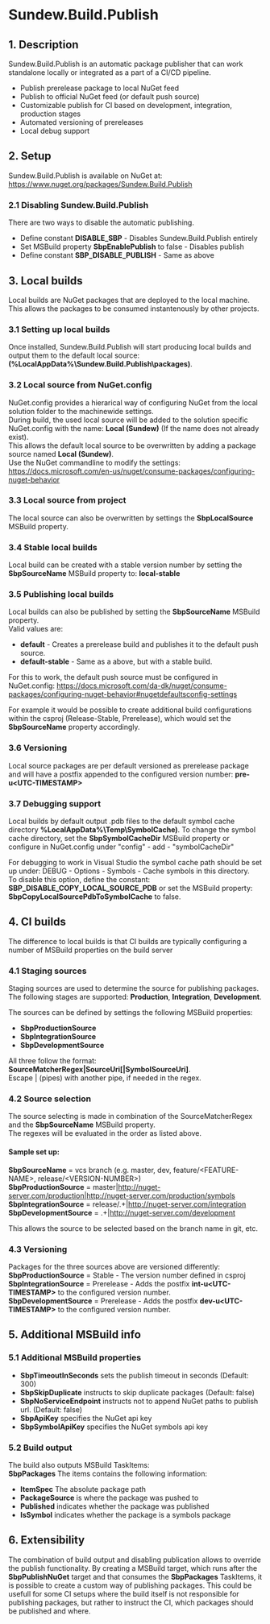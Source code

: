# Sundew.Build.Publish

## **1. Description**
Sundew.Build.Publish is an automatic package publisher that can work standalone locally or integrated as a part of a CI/CD pipeline.
- Publish prerelease package to local NuGet feed
- Publish to official NuGet feed (or default push source)
- Customizable publish for CI based on development, integration, production stages
- Automated versioning of prereleases
- Local debug support

## **2. Setup**
Sundew.Build.Publish is available on NuGet at: https://www.nuget.org/packages/Sundew.Build.Publish

### **2.1 Disabling Sundew.Build.Publish**
There are two ways to disable the automatic publishing.
- Define constant **DISABLE_SBP** - Disables Sundew.Build.Publish entirely
- Set MSBuild property **SbpEnablePublish** to false - Disables publish
- Define constant **SBP_DISABLE_PUBLISH** - Same as above

## **3. Local builds**
Local builds are NuGet packages that are deployed to the local machine. This allows the packages to be consumed instantenously by other projects.

### **3.1 Setting up local builds**
Once installed, Sundew.Build.Publish will start producing local builds and output them to the default local source: **(%LocalAppData%\Sundew.Build.Publish\packages)**.

### **3.2 Local source from NuGet.config**
NuGet.config provides a hierarical way of configuring NuGet from the local solution folder to the machinewide settings.<br>
During build, the used local source will be added to the solution specific NuGet.config with the name: **Local (Sundew)** (If the name does not already exist).<br>
This allows the default local source to be overwritten by adding a package source named **Local (Sundew)**.<br/>
Use the NuGet commandline to modify the settings: https://docs.microsoft.com/en-us/nuget/consume-packages/configuring-nuget-behavior

### **3.3 Local source from project**
The local source can also be overwritten by settings the **SbpLocalSource** MSBuild property.

### **3.4 Stable local builds**
Local build can be created with a stable version number by setting the  **SbpSourceName** MSBuild property to: **local-stable**

### **3.5 Publishing local builds**
Local builds can also be published by setting the **SbpSourceName** MSBuild property.<br/>
Valid values are:
- **default** - Creates a prerelease build and publishes it to the default push source.
- **default-stable** - Same as a above, but with a stable build.

For this to work, the default push source must be configured in NuGet.config: https://docs.microsoft.com/da-dk/nuget/consume-packages/configuring-nuget-behavior#nugetdefaultsconfig-settings

For example it would be possible to create additional build configurations within the csproj (Release-Stable, Prerelease), which would set the **SbpSourceName** property accordingly.

### **3.6 Versioning**
Local source packages are per default versioned as prerelease package and will have a postfix appended to the configured version number: **pre-u&lt;UTC-TIMESTAMP&gt;**

### **3.7 Debugging support**
Local builds by default output .pdb files to the default symbol cache directory **%LocalAppData%\Temp\SymbolCache)**.
To change the symbol cache directory, set the **SbpSymbolCacheDir** MSBuild property or configure in NuGet.config under "config" - add - "symbolCacheDir"

For debugging to work in Visual Studio the symbol cache path should be set up under: DEBUG - Options - Symbols - Cache symbols in this directory.<br/>
To disable this option, define the constant: **SBP_DISABLE_COPY_LOCAL_SOURCE_PDB** or set the MSBuild property: **SbpCopyLocalSourcePdbToSymbolCache** to false.

## **4. CI builds**
The difference to local builds is that CI builds are typically configuring a number of MSBuild properties on the build server

### **4.1 Staging sources**
Staging sources are used to determine the source for publishing packages.<br>
The following stages are supported: **Production**, **Integration**, **Development**.

The sources can be defined by settings the following MSBuild properties:
- **SbpProductionSource**
- **SbpIntegrationSource**
- **SbpDevelopmentSource**

All three follow the format:
**SourceMatcherRegex|SourceUri[|SymbolSourceUri]**.<br>
Escape | (pipes) with another pipe, if needed in the regex.

### **4.2 Source selection**
The source selecting is made in combination of the SourceMatcherRegex and the **SbpSourceName** MSBuild property.<br>
The regexes will be evaluated in the order as listed above.

#### **Sample set up:**
**SbpSourceName** = vcs branch (e.g. master, dev, feature/&lt;FEATURE-NAME&gt;, release/&lt;VERSION-NUMBER&gt;)<br>
**SbpProductionSource** = master|http://nuget-server.com/production|http://nuget-server.com/production/symbols<br>
**SbpIntegrationSource** = release/.+|http://nuget-server.com/integration<br>
**SbpDevelopmentSource** = .+|http://nuget-server.com/development<br>

This allows the source to be selected based on the branch name in git, etc.

### **4.3 Versioning**
Packages for the three sources above are versioned differently:<br>
**SbpProductionSource** = Stable - The version number defined in csproj<br>
**SbpIntegrationSource** = Prerelease - Adds the postfix **int-u&lt;UTC-TIMESTAMP&gt;** to the configured version number.<br>
**SbpDevelopmentSource** = Prerelease - Adds the postfix **dev-u&lt;UTC-TIMESTAMP&gt;** to the configured version number.

## **5. Additional MSBuild info**
### **5.1 Additional MSBuild properties**
- **SbpTimeoutInSeconds** sets the publish timeout in seconds (Default: 300)
- **SbpSkipDuplicate** instructs to skip duplicate packages (Default: false)
- **SbpNoServiceEndpoint** instructs not to append NuGet paths to publish url. (Default: false)
- **SbpApiKey** specifies the NuGet api key
- **SbpSymbolApiKey** specifies the NuGet symbols api key

### **5.2 Build output**
The build also outputs MSBuild TaskItems:<br> 
**SbpPackages**
The items contains the following information:
- **ItemSpec**  The absolute package path
- **PackageSource** is where the package was pushed to
- **Published** indicates whether the package was published
- **IsSymbol** indicates whether the package is a symbols package

## **6. Extensibility**
The combination of build output and disabling publication allows to override the publish functionality. By creating a MSBuild target, which runs after the **SbpPublishNuGet** target and that consumes the **SbpPackages** TaskItems, it is possible to create a custom way of publishing packages. This could be usefull for some CI setups where the build itself is not responsible for publishing packages, but rather to instruct the CI, which packages should be published and where. 